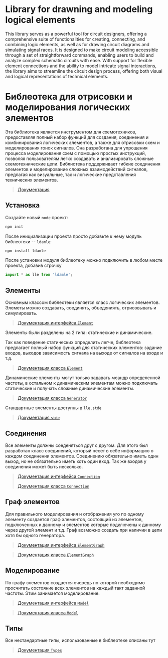# Library for drawning and modeling logical elements

This library serves as a powerful tool for circuit designers, offering a comprehensive suite of functionalities for creating, connecting, and combining logic elements, as well as for drawing circuit diagrams and simulating signal races. It is designed to make circuit modeling accessible through a set of straightforward commands, enabling users to build and analyze complex schematic circuits with ease. With support for flexible element connections and the ability to model intricate signal interactions, the library aims to streamline the circuit design process, offering both visual and logical representations of technical elements.

# Библеотека для отрисовки и моделирования логических элементов

Эта библиотека является инструментом для схемотехников, предоставляя полный набор функций для создания, соединения и комбинирования логических элементов, а также для отрисовки схем и моделирования гонок сигналов. Она разработана для упрощения процесса моделирования схем с помощью простых инструкций, позволяя пользователям легко создавать и анализировать сложные схемотехнические цепи. Библиотека поддерживает гибкие соединения элементов и моделирование сложных взаимодействий сигналов, предлагая как визуальные, так и логические представления технических элементов.

> [Документация](https://pluttan.github.io/lle/docs/documentation/)

## Установка

Создайте новый `node` проект:
```sh
npm init
```

После инициализации проекта просто добавьте к нему модуль библеотеки -- `ldamle`:
```sh
npm install ldamle
```

После установки модуля библеотеку можно подключить в любом месте проекта, добавив строчку

```js
import * as lle from 'ldamle';
```

## Элементы

Основным классом библеотеки является класс логических элементов. Элеметы можно создавать, соединять, объедениять, отрисовывать и симулировать. 

> [Документация интерфейса `Element`](https://pluttan.github.io/lle/docs/documentation/interfaces/src_interface.Element.html)

Элементы были разделены на 2 типа: статические и динамические.

Так как поведение статических определить легче, библеотека предлагает полный набор функций для статических элементов: задание входов, выходов зависимость сигнала на выходе от сигналов на входе и т.д. 

> [Документация класса `Element`](https://pluttan.github.io/lle/docs/documentation/classes/src_controller_element.Element.html)

Динамические элементы могут только задавать меандр определенной частоты, в остальном к динамическим элементам можно подключать статические и получать сложные динамические элементы. 

> [Документация класса `Generator`](https://pluttan.github.io/lle/docs/documentation/classes/src_controller_element.Generator.html)

Стандартные элементы доступны в `lle.stde` 
> [Документация `stde`](https://pluttan.github.io/lle/docs/documentation/modules/src_stde_stde.html)

## Соединения

Все элементы должны соеденяться друг с другом. Для этого был разработан класс соединений, который несет в себе информацию о каждом соединении элементов. Соединению обязательно иметь один выход, но не обязательно иметь хоть один вход. Так же входов у соединения может быть несколько.

> [Документация интерфейса `Connection`](https://pluttan.github.io/lle/docs/documentation/interfaces/src_interface.Connection.html)
> 
> [Документация класса `Connection`](https://pluttan.github.io/lle/docs/documentation/classes/src_controller_connection.Connection.html)

## Граф элементов

Для правильного моделирования и отображения уго по одному элементу создается граф элементов, состоящий из элементов, подключенных к данному и элементов которые подключены к данному через другой элемент и т.д. Граф возможно создать при наличии в цепи хотя бы одного генератора.

> [Документация интерфейса `ElementGraph`](https://pluttan.github.io/lle/docs/documentation/interfaces/src_interface.ElementGraph.html)

> [Документация класса `ElementGraph`](https://pluttan.github.io/lle/docs/documentation/classes/src_controller_elementGraph.ElementGraph.html)

## Моделирование

По графу элементов создается очередь по которой необходимо просчитать состояние всех элементов на каждый такт заданной частоты. Этим занимается моделирование.

> [Документация интерфейса `Model`](https://pluttan.github.io/lle/docs/documentation/interfaces/src_interface.Model.html)

> [Документация класса `Model`](https://pluttan.github.io/lle/docs/documentation/modules/src_controller_model.html)

## Типы
Все нестандартные типы, использованные в библеотеке описаны тут
> [Документация `Types`](https://pluttan.github.io/lle/docs/documentation/modules/src_types.html)
